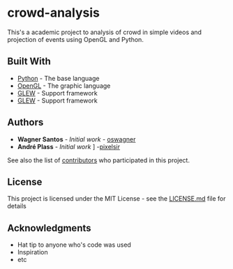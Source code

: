 # crowd-analysis

This's a academic project to analysis of crowd in simple videos and projection of events using OpenGL and Python.

<!-- ## Getting Started -->

<!-- These instructions will get you a copy of the project up and running on your local machine for development and testing purposes. See deployment for notes on how to deploy the project on a live system. -->

<!-- ### Prerequisites -->

<!-- What things you need to install the software and how to install them -->

<!-- ``` -->
<!-- Give examples -->
<!-- ``` -->

<!-- ### Installing -->

<!-- A step by step series of examples that tell you have to get a development env running -->

<!-- Say what the step will be -->

<!-- ``` -->
<!-- Give the example -->
<!-- ``` -->

<!-- And repeat -->

<!-- ``` -->
<!-- until finished -->
<!-- ``` -->

<!-- End with an example of getting some data out of the system or using it for a little demo -->

<!-- ## Running the tests -->

<!-- Explain how to run the automated tests for this system -->

<!-- ### Break down into end to end tests -->

<!-- Explain what these tests test and why -->

<!-- ``` -->
<!-- Give an example -->
<!-- ``` -->

<!-- ### And coding style tests -->

<!-- Explain what these tests test and why -->

<!-- ``` -->
<!-- Give an example -->
<!-- ``` -->

<!-- ## Deployment -->

<!-- Add additional notes about how to deploy this on a live system -->

## Built With

* [Python](https://www.python.org/) - The base language
* [OpenGL](https://www.opengl.org/) - The graphic language
* [GLEW](http://glew.sourceforge.net/) - Support framework
* [GLEW](http://www.glfw.org/) - Support framework


<!-- ## Versioning -->
<!-- We use [SemVer](http://semver.org/) for versioning. For the versions available, see the [tags on this repository](https://github.com/your/project/tags). -->

## Authors

* **Wagner Santos** - *Initial work* - [oswagner](https://github.com/oswagner)
* **André Plass** - *Initial work* ] -[pixelsir](https://github.com/pixelsir)

See also the list of [contributors](https://github.com/oswagner/crowd-analysis/contributors) who participated in this project.

## License

This project is licensed under the MIT License - see the [LICENSE.md](https://github.com/oswagner/crowd-analysis/blob/master/LICENSE) file for details

## Acknowledgments

* Hat tip to anyone who's code was used
* Inspiration
* etc
